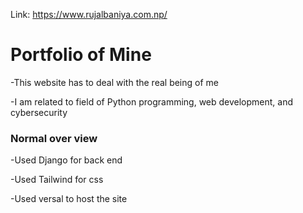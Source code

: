 Link: https://www.rujalbaniya.com.np/

# Portfolio of Mine

-This website has to deal with the real being of me 

-I am related to field of Python programming, web development, and cybersecurity

### Normal over view
-Used Django for back end

-Used Tailwind for css 

-Used versal to host the site
